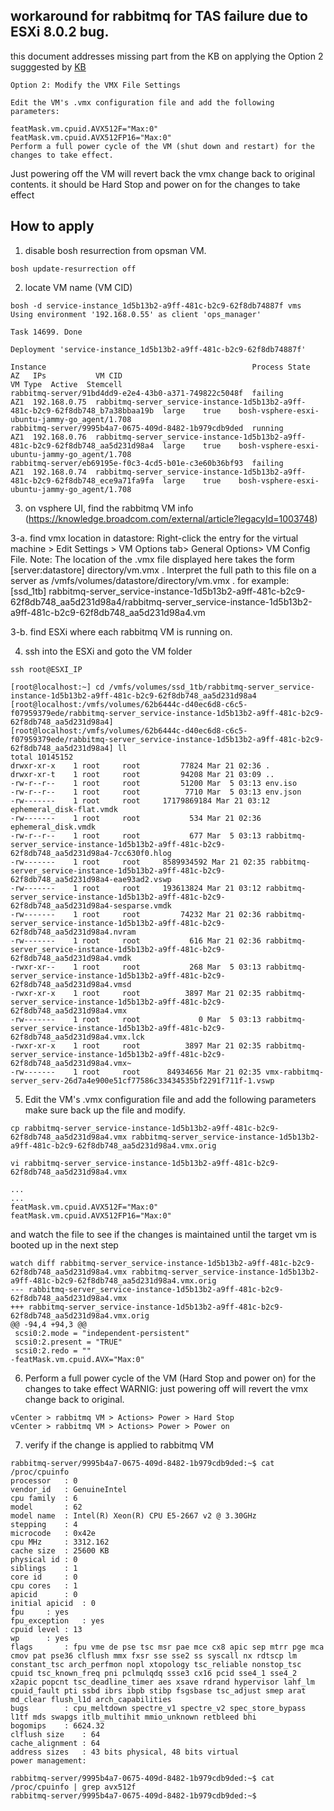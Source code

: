 ## workaround for rabbitmq for TAS failure due to ESXi 8.0.2 bug.
this document addresses missing part from the KB on applying the Option 2 sugggested by [KB](https://knowledge.broadcom.com/external/article/390336/workaround-for-all-rabbitmq-running-on-v.html) 
```
Option 2: Modify the VMX File Settings

Edit the VM's .vmx configuration file and add the following parameters:

featMask.vm.cpuid.AVX512F="Max:0"
featMask.vm.cpuid.AVX512FP16="Max:0"
Perform a full power cycle of the VM (shut down and restart) for the changes to take effect.
```
Just powering off the VM will revert back the vmx change back to original contents. it should be Hard Stop and power on for the changes to take effect

## How to apply

1. disable bosh resurrection from opsman VM.

```
bosh update-resurrection off
```
2. locate VM name (VM CID)
```
bosh -d service-instance_1d5b13b2-a9ff-481c-b2c9-62f8db74887f vms
Using environment '192.168.0.55' as client 'ops_manager'

Task 14699. Done

Deployment 'service-instance_1d5b13b2-a9ff-481c-b2c9-62f8db74887f'

Instance                                              Process State  AZ   IPs           VM CID                                                                           VM Type  Active  Stemcell
rabbitmq-server/91bd4dd9-e2e4-43b0-a371-749822c5048f  failing        AZ1  192.168.0.75  rabbitmq-server_service-instance-1d5b13b2-a9ff-481c-b2c9-62f8db748_b7a38bbaa19b  large    true    bosh-vsphere-esxi-ubuntu-jammy-go_agent/1.708
rabbitmq-server/9995b4a7-0675-409d-8482-1b979cdb9ded  running        AZ1  192.168.0.76  rabbitmq-server_service-instance-1d5b13b2-a9ff-481c-b2c9-62f8db748_aa5d231d98a4  large    true    bosh-vsphere-esxi-ubuntu-jammy-go_agent/1.708
rabbitmq-server/eb69195e-f0c3-4cd5-b01e-c3e60b36bf93  failing        AZ1  192.168.0.74  rabbitmq-server_service-instance-1d5b13b2-a9ff-481c-b2c9-62f8db748_ece9a71fa9fa  large    true    bosh-vsphere-esxi-ubuntu-jammy-go_agent/1.708
```

3. on vsphere UI, find the rabbitmq VM info (https://knowledge.broadcom.com/external/article?legacyId=1003748)

3-a. find vmx location in datastore: Right-click the entry for the virtual machine > Edit Settings > VM Options tab> General Options> VM Config File.
Note: The location of the .vmx file displayed here takes the form [server:datastore] directory/vm.vmx . Interpret the full path to this file on a server as /vmfs/volumes/datastore/directory/vm.vmx .
for example: 
[ssd_1tb] rabbitmq-server_service-instance-1d5b13b2-a9ff-481c-b2c9-62f8db748_aa5d231d98a4/rabbitmq-server_service-instance-1d5b13b2-a9ff-481c-b2c9-62f8db748_aa5d231d98a4.vm

3-b. find ESXi where each rabbitmq VM is running on.


4. ssh into the ESXi and goto the VM folder
```
ssh root@ESXI_IP

[root@localhost:~] cd /vmfs/volumes/ssd_1tb/rabbitmq-server_service-instance-1d5b13b2-a9ff-481c-b2c9-62f8db748_aa5d231d98a4
[root@localhost:/vmfs/volumes/62b6444c-d40ec6d8-c6c5-f07959379ede/rabbitmq-server_service-instance-1d5b13b2-a9ff-481c-b2c9-62f8db748_aa5d231d98a4]
[root@localhost:/vmfs/volumes/62b6444c-d40ec6d8-c6c5-f07959379ede/rabbitmq-server_service-instance-1d5b13b2-a9ff-481c-b2c9-62f8db748_aa5d231d98a4] ll
total 10145152
drwxr-xr-x    1 root     root         77824 Mar 21 02:36 .
drwxr-xr-t    1 root     root         94208 Mar 21 03:09 ..
-rw-r--r--    1 root     root         51200 Mar  5 03:13 env.iso
-rw-r--r--    1 root     root          7710 Mar  5 03:13 env.json
-rw-------    1 root     root     17179869184 Mar 21 03:12 ephemeral_disk-flat.vmdk
-rw-------    1 root     root           534 Mar 21 02:36 ephemeral_disk.vmdk
-rw-r--r--    1 root     root           677 Mar  5 03:13 rabbitmq-server_service-instance-1d5b13b2-a9ff-481c-b2c9-62f8db748_aa5d231d98a4-7cc630f0.hlog
-rw-------    1 root     root     8589934592 Mar 21 02:35 rabbitmq-server_service-instance-1d5b13b2-a9ff-481c-b2c9-62f8db748_aa5d231d98a4-eae93ad2.vswp
-rw-------    1 root     root     193613824 Mar 21 03:12 rabbitmq-server_service-instance-1d5b13b2-a9ff-481c-b2c9-62f8db748_aa5d231d98a4-sesparse.vmdk
-rw-------    1 root     root         74232 Mar 21 02:36 rabbitmq-server_service-instance-1d5b13b2-a9ff-481c-b2c9-62f8db748_aa5d231d98a4.nvram
-rw-------    1 root     root           616 Mar 21 02:36 rabbitmq-server_service-instance-1d5b13b2-a9ff-481c-b2c9-62f8db748_aa5d231d98a4.vmdk
-rwxr-xr--    1 root     root           268 Mar  5 03:13 rabbitmq-server_service-instance-1d5b13b2-a9ff-481c-b2c9-62f8db748_aa5d231d98a4.vmsd
-rwxr-xr-x    1 root     root          3897 Mar 21 02:35 rabbitmq-server_service-instance-1d5b13b2-a9ff-481c-b2c9-62f8db748_aa5d231d98a4.vmx
-rw-------    1 root     root             0 Mar  5 03:13 rabbitmq-server_service-instance-1d5b13b2-a9ff-481c-b2c9-62f8db748_aa5d231d98a4.vmx.lck
-rwxr-xr-x    1 root     root          3897 Mar 21 02:35 rabbitmq-server_service-instance-1d5b13b2-a9ff-481c-b2c9-62f8db748_aa5d231d98a4.vmx~
-rw-------    1 root     root      84934656 Mar 21 02:35 vmx-rabbitmq-server_serv-26d7a4e900e51cf77586c33434535bf2291f711f-1.vswp
```

5. Edit the VM's .vmx configuration file and add the following parameters
make sure back up the file and modify.
```
cp rabbitmq-server_service-instance-1d5b13b2-a9ff-481c-b2c9-62f8db748_aa5d231d98a4.vmx rabbitmq-server_service-instance-1d5b13b2-a9ff-481c-b2c9-62f8db748_aa5d231d98a4.vmx.orig

vi rabbitmq-server_service-instance-1d5b13b2-a9ff-481c-b2c9-62f8db748_aa5d231d98a4.vmx

...
...
featMask.vm.cpuid.AVX512F="Max:0"
featMask.vm.cpuid.AVX512FP16="Max:0"
```

and watch the file to see if the changes is maintained until the target vm is booted up in the next step
```
watch diff rabbitmq-server_service-instance-1d5b13b2-a9ff-481c-b2c9-62f8db748_aa5d231d98a4.vmx rabbitmq-server_service-instance-1d5b13b2-a9ff-481c-b2c9-62f8db748_aa5d231d98a4.vmx.orig
--- rabbitmq-server_service-instance-1d5b13b2-a9ff-481c-b2c9-62f8db748_aa5d231d98a4.vmx
+++ rabbitmq-server_service-instance-1d5b13b2-a9ff-481c-b2c9-62f8db748_aa5d231d98a4.vmx.orig
@@ -94,4 +94,3 @@
 scsi0:2.mode = "independent-persistent"
 scsi0:2.present = "TRUE"
 scsi0:2.redo = ""
-featMask.vm.cpuid.AVX="Max:0"
```

6. Perform a full power cycle of the VM (Hard Stop and power on) for the changes to take effect
   WARNIG: just powering  off will revert the vmx change back to original. 
```
vCenter > rabbitmq VM > Actions> Power > Hard Stop
vCenter > rabbitmq VM > Actions> Power > Power on
```

7. verify if the change is applied to rabbitmq VM

```
rabbitmq-server/9995b4a7-0675-409d-8482-1b979cdb9ded:~$ cat /proc/cpuinfo
processor	: 0
vendor_id	: GenuineIntel
cpu family	: 6
model		: 62
model name	: Intel(R) Xeon(R) CPU E5-2667 v2 @ 3.30GHz
stepping	: 4
microcode	: 0x42e
cpu MHz		: 3312.162
cache size	: 25600 KB
physical id	: 0
siblings	: 1
core id		: 0
cpu cores	: 1
apicid		: 0
initial apicid	: 0
fpu		: yes
fpu_exception	: yes
cpuid level	: 13
wp		: yes
flags		: fpu vme de pse tsc msr pae mce cx8 apic sep mtrr pge mca cmov pat pse36 clflush mmx fxsr sse sse2 ss syscall nx rdtscp lm constant_tsc arch_perfmon nopl xtopology tsc_reliable nonstop_tsc cpuid tsc_known_freq pni pclmulqdq ssse3 cx16 pcid sse4_1 sse4_2 x2apic popcnt tsc_deadline_timer aes xsave rdrand hypervisor lahf_lm cpuid_fault pti ssbd ibrs ibpb stibp fsgsbase tsc_adjust smep arat md_clear flush_l1d arch_capabilities
bugs		: cpu_meltdown spectre_v1 spectre_v2 spec_store_bypass l1tf mds swapgs itlb_multihit mmio_unknown retbleed bhi
bogomips	: 6624.32
clflush size	: 64
cache_alignment	: 64
address sizes	: 43 bits physical, 48 bits virtual
power management:

rabbitmq-server/9995b4a7-0675-409d-8482-1b979cdb9ded:~$ cat /proc/cpuinfo | grep avx512f
rabbitmq-server/9995b4a7-0675-409d-8482-1b979cdb9ded:~$
```
